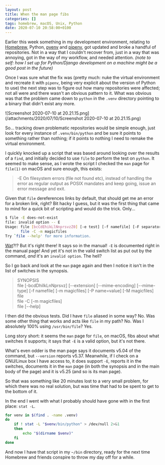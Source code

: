 ```yaml
---
layout: post
title: When the man page fibs
categories: []
tags: homebrew, macOS, Unix, Python
date: 2020-07-10 20:58:00+0100
---
```


Earlier this week something in my development environment, relating to
[Homebrew](https://brew.sh/), Python,
[pyenv](https://github.com/pyenv/pyenv) and
[pipenv](https://pipenv.pypa.io/en/latest/), got updated and broke a handful
of repositories. Not in a way that I couldn't recover from, just in a way
that was annoying, got in the way of my workflow, and needed attention.
*(note to self: how I set up for Python/Django development on a machine
might be a good post in the future)*

Once I was sure what the fix was (pretty much: nuke the virtual environment
and recreate it with `pipenv`, being very explicit about the version of
Python to use) the next step was to figure out how many repositories were
affected; not all were and there wasn't an obvious pattern to it. What was
obvious was that the problem came down to `python` in the `.venv` directory
pointing to a binary that didn't exist any more.

![Screenshot 2020-07-10 at 20.21.15.png](/attachments/2020/07/10/Screenshot 2020-07-10 at 20.21.15.png)

So... tracking down problematic repositories would be simple enough, just
look for every instance of `.venv/bin/python` and be sure it points to
something rather than nothing; if it points to nothing I need to remake the
virtual environment.

I quickly knocked up a script that was based around looking over the results
of a `find`, and initially decided to use `file` to perform the test on
`python`. It seemed to make sense, as I wrote the script I checked the `man`
page for `file(1)` on macOS and sure enough, this exists:

> -E On filesystem errors (file not found etc), instead of handling the error as regular output as POSIX mandates and keep going, issue an error message and exit.

Given that `file` dereferences links by default, that should get me an error
for a broken link, right? Bit hacky I guess, but it was the first thing that
came to mind for a quick bit of scripting and would do the trick. Only...

```sh
$ file -E does-not-exist
file: invalid option -- E
Usage: file [bcCdEhikLlNnprsvzZ0] [-e test] [-f namefile] [-F separator] [-m magicfiles] [-M magicfiles] file...
       file -C -m magicfiles
Try `file --help' for more information.
```

[Wat](https://www.destroyallsoftware.com/talks/wat)?!? But it's right there! It says so in the manual! `-E` is documented right in the manual page! And yet it's not in the valid switch list as put out by the command, *and* it's an `invalid option`. The hell?

So I go back and look at the `man` page again and then I notice it isn't in
the list of switches in the synopsis.

> SYNOPSIS  
>     file [-bcdDhiIkLnNprsvz] [--extension] [--mime-encoding] [--mime-type] [-f namefile] [-m magicfiles] [-P name=value] [-M magicfiles] file  
>     file -C [-m magicfiles]  
>     file [--help]  

I then did the obvious tests. Did I have `file` aliased in some way? No. Was
some other thing that works and acts like `file` in my path? No. Was I
absolutely 100% using `/usr/bin/file`? Yes.

Long story short: it seems the `man` page for `file`, on macOS, fibs about
what switches it supports; it says that `-E` is a valid option, but it's not
there.

What's even odder is the man page says it documents v5.04 of the command,
but `--version` reports v5.37. Meanwhile, if I check on a GNU/Linux box I
have access to, it does support `-E`, reports it in the switches, documents
it in the `man` page (in both the synopsis and in the main body of the page)
and it is v5.25 (and so is its man page).

So that was something like 20 minutes lost to a very small problem, for
which there was no real solution, but was time that had to be spent to get
to the bottom of it.

In the end I went with what I probably should have gone with in the first
place: `stat -L`.

```bash
for venv in $(find . -name .venv)
do
    if ! stat -L "$venv/bin/python" > /dev/null 2>&1
    then
        echo "$(dirname $venv)"
    fi
done
```

And now I have that script in my `~/bin` directory, ready for the next time
Homebrew and friends conspire to throw my day off for a while.

[//]: # (2020-07-10-when-the-man-page-fibs.md ends here)
